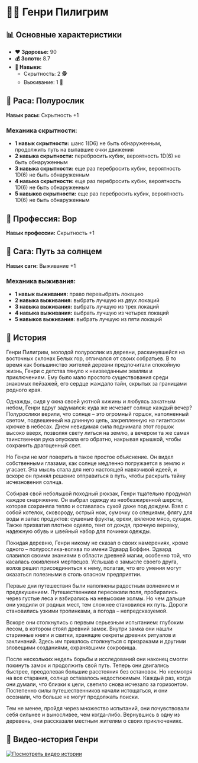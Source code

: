 # 🧙‍♂️ Генри Пилигрим

## 📊 Основные характеристики
- **❤️ Здоровье:** 90
- **💰 Золото:** 8.7
- **🎯 Навыки:**
  - Скрытность: 2 🕵️
  - Выживание: 1 🌿

## 🧬 Раса: Полурослик
**Навык расы:** Скрытность +1

### Механика скрытности:
- **1 навык скрытности:** шанс 1(D6) не быть обнаруженным, продолжить путь на выпавшие очки движения
- **2 навыка скрытности:** перебросить кубик, вероятность 1D(6) не быть обнаруженным
- **3 навыка скрытности:** еще раз перебросить кубик, вероятность 1D(6) не быть обнаруженным
- **4 навыка скрытности:** еще раз перебросить кубик, вероятность 1D(6) не быть обнаруженным
- **5 навыков скрытности:** еще раз перебросить кубик, вероятность 1D(6) не быть обнаруженным

## 💼 Профессия: Вор
**Навык профессии:** Скрытность +1

## 📖 Сага: Путь за солнцем
**Навык саги:** Выживание +1

### Механика выживания:
- **1 навык выживания:** право перевыбрать локацию
- **2 навыка выживания:** выбрать лучшую из двух локаций
- **3 навыка выживания:** выбрать лучшую из трех локаций
- **4 навыка выживания:** выбрать лучшую из четырех локаций
- **5 навыков выживания:** выбрать лучшую из пяти локаций

## 📜 История

Генри Пилигрим, молодой полурослик из деревни, раскинувшейся на восточных склонах Белых гор, отличался от своих собратьев. В то время как большинство жителей деревни предпочитали спокойную жизнь, Генри с детства тянуло к неизведанным землям и приключениям. Ему было мало простого существования среди знакомых пейзажей, его сердце жаждало тайн, скрытых за границами родного края.

Однажды, сидя у окна своей уютной хижины и любуясь закатным небом, Генри вдруг задумался: куда же исчезает солнце каждый вечер? Полурослики верили, что солнце – это огромный горшок, наполненный светом, подвешенный на длинную цепь, закрепленную на гигантском крючке в небесах. Днем невидимая сила поднимала этот горшок высоко вверх, позволяя свету литься на землю, а вечером та же самая таинственная рука опускала его обратно, накрывая крышкой, чтобы сохранить драгоценный свет.

Но Генри не мог поверить в такое простое объяснение. Он видел собственными глазами, как солнце медленно погружается в землю и угасает. Эта мысль стала для него настоящей навязчивой идеей, и вскоре он принял решение отправиться в путь, чтобы раскрыть тайну исчезновения солнца.

Собирая свой небольшой походный рюкзак, Генри тщательно продумал каждое снаряжение. Он выбрал одежду из необезжиренной шерсти, которая сохраняла тепло и оставалась сухой даже под дождем. Взял с собой котелок, сковороду, острый нож, сумочку со специями, флягу для воды и запас продуктов: сушеные фрукты, орехи, вяленое мясо, сухари. Также прихватил плотное одеяло, тент от дождя, прочную веревку, надежную обувь и швейный набор для починки одежды.

Покидая деревню, Генри никому не сказал о своих намерениях, кроме одного – полурослика-волхва по имени Эдвард Боффин. Эдвард славился своими знаниями в области древней магии, особенно той, что касалась оживления мертвецов. Услышав о замысле своего друга, волхв решил присоединиться к нему, полагая, что его умения могут оказаться полезными в столь опасном предприятии.

Первые дни путешествия были наполнены радостным волнением и предвкушением. Путешественники пересекали поля, пробирались через густые леса и взбирались на невысокие холмы. Но чем дальше они уходили от родных мест, тем сложнее становился их путь. Дороги становились узкими тропинками, а погода – непредсказуемой.

Вскоре они столкнулись с первым серьезным испытанием: глубоким лесом, в котором стоял древний замок. Внутри замка они нашли старинные книги и свитки, хранящие секреты древних ритуалов и заклинаний. Здесь им пришлось столкнуться с призраками и другими зловещими созданиями, охранявшими сокровища.

После нескольких недель борьбы и исследований они наконец смогли покинуть замок и продолжить свой путь. Теперь они двигались быстрее, преодолевая большие расстояния без остановок. Но несмотря на все старания, солнце оставалось недостижимым. Каждый раз, когда они думали, что близки к цели, светило снова исчезало за горизонтом. Постепенно силы путешественников начали истощаться, и они осознали, что больше не могут продолжать поиски.

Тем не менее, пройдя через множество испытаний, они почувствовали себя сильнее и выносливее, чем когда-либо. Вернувшись в одну из деревень, они рассказали местным жителям о своих приключениях.

## 🎥 Видео-история Генри

[![Посмотреть видео истории](https://img.youtube.com/vi/LqjvKFAzug4/0.jpg)](https://www.youtube.com/watch?v=LqjvKFAzug4)
